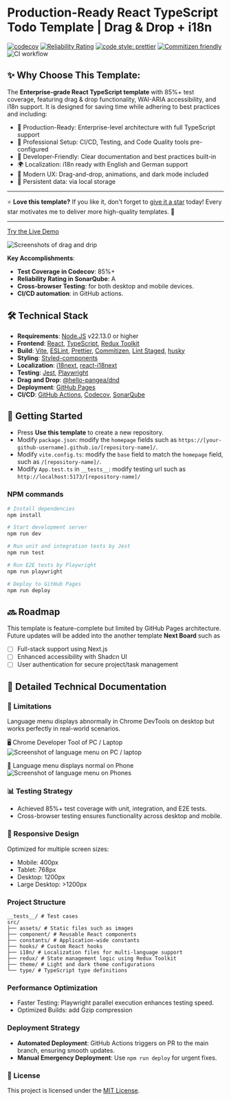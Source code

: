 # Production-Ready React TypeScript Todo Template | Drag & Drop + i18n <br>

[![codecov](https://codecov.io/gh/john-data-chen/ts-react-drag-and-drop-starter-kit/graph/badge.svg?token=2QA3D3NBHD)](https://codecov.io/gh/john-data-chen/ts-react-drag-and-drop-starter-kit)
[![Reliability Rating](https://sonarcloud.io/api/project_badges/measure?project=john-data-chen_ts-react-drag-and-drop-starter-kit&metric=reliability_rating)](https://sonarcloud.io/summary/new_code?id=john-data-chen_ts-react-drag-and-drop-starter-kit)
[![code style: prettier](https://img.shields.io/badge/code_style-prettier-ff69b4.svg?style=flat-square)](https://github.com/prettier/prettier)
[![Commitizen friendly](https://img.shields.io/badge/commitizen-friendly-brightgreen.svg)](http://commitizen.github.io/cz-cli/)
![CI workflow](https://github.com/john-data-chen/ts-react-drag-and-drop-starter-kit/actions/workflows/ci.yml/badge.svg)

## ✨ Why Choose This Template:

The **Enterprise-grade React TypeScript template** with 85%+ test coverage, featuring drag & drop functionality, WAI-ARIA accessibility, and i18n support. It is designed for saving time while adhering to best practices and including:

- 🚀 Production-Ready: Enterprise-level architecture with full TypeScript support
- 💪 Professional Setup: CI/CD, Testing, and Code Quality tools pre-configured
- 🎯 Developer-Friendly: Clear documentation and best practices built-in
- 🌍 Localization: i18n ready with English and German support
- 🎨 Modern UX: Drag-and-drop, animations, and dark mode included
- 💾 Persistent data: via local storage

---

⭐ **Love this template?**
If you like it, don't forget to [give it a star](https://github.com/john-data-chen/ts-react-drag-and-drop-starter-kit) today!
Every star motivates me to deliver more high-quality templates. 🚀

---

[Try the Live Demo](https://john-data-chen.github.io/ts-react-drag-and-drop-starter-kit/)

![Screenshots of drag and drip](/src/assets/drag%20demo.gif)

**Key Accomplishments**:

- **Test Coverage in Codecov**: 85%+
- **Reliability Rating in SonarQube**: A
- **Cross-browser Testing**: for both desktop and mobile devices.
- **CI/CD automation**: in GitHub actions.

## 🛠️ Technical Stack

- **Requirements**: [Node.JS](https://nodejs.org/en/download/) v22.13.0 or higher
- **Frontend**: [React](https://reactjs.org/), [TypeScript](https://www.typescriptlang.org/), [Redux Toolkit](https://redux-toolkit.js.org/)
- **Build**: [Vite](https://vitejs.dev/), [ESLint](https://eslint.org/), [Prettier](https://prettier.io/), [Commitizen](https://commitizen.github.io/cz-cli/), [Lint Staged](https://github.com/okonet/lint-staged), [husky](https://github.com/typicode/husky)
- **Styling**: [Styled-components](https://styled-components.com/)
- **Localization**: [i18next](https://www.i18next.com/), [react-i18next](https://react.i18next.com/)
- **Testing**: [Jest](https://jestjs.io/), [Playwright](https://playwright.dev/)
- **Drag and Drop**: [@hello-pangea/dnd](https://github.com/hello-pangea/dnd)
- **Deployment**: [GitHub Pages](https://github.com/tschaub/gh-pages)
- **CI/CD**: [GitHub Actions](https://github.com/features/actions), [Codecov](https://codecov.io/), [SonarQube](https://sonarcloud.io/)

## 🚀 Getting Started

- Press **Use this template** to create a new repository.
- Modify `package.json`: modify the `homepage` fields such as `https://[your-github-username].github.io/[repository-name]/`.
- Modify `vite.config.ts`: modify the `base` field to match the `homepage` field, such as `/[repository-name]/`.
- Modify `App.test.ts` in `__tests__`: modify testing url such as `http://localhost:5173/[repository-name]/`

### NPM commands

```bash
# Install dependencies
npm install

# Start development server
npm run dev

# Run unit and integration tests by Jest
npm run test

# Run E2E tests by Playwright
npm run playwright

# Deploy to GitHub Pages
npm run deploy
```

## 🔜 Roadmap

This template is feature-complete but limited by GitHub Pages architecture. Future updates will be added into the another template **Next Board** such as

- [ ] Full-stack support using Next.js
- [ ] Enhanced accessibility with Shadcn UI
- [ ] User authentication for secure project/task management

## 📖 Detailed Technical Documentation

### 🐛 Limitations

Language menu displays abnormally in Chrome DevTools on desktop but works perfectly in real-world scenarios.

🖥️ Chrome Developer Tool of PC / Laptop <br>
![Screenshot of language menu on PC / laptop](/src/assets/language%20menu%20on%20PC.png)

📲 Language menu displays normal on Phone <br>
![Screenshot of language menu on Phones](/src/assets/language%20menu%20on%20phone.png)

### 📊 Testing Strategy

- Achieved 85%+ test coverage with unit, integration, and E2E tests.
- Cross-browser testing ensures functionality across desktop and mobile.

### 📱 Responsive Design

Optimized for multiple screen sizes:

- Mobile: 400px
- Tablet: 768px
- Desktop: 1200px
- Large Desktop: >1200px

### Project Structure

```
__tests__/ # Test cases
src/
├── assets/ # Static files such as images
├── component/ # Reusable React components
├── constants/ # Application-wide constants
├── hooks/ # Custom React hooks
├── i18n/ # Localization files for multi-language support
├── redux/ # State management logic using Redux Toolkit
├── theme/ # Light and dark theme configurations
└── type/ # TypeScript type definitions
```

### Performance Optimization

- Faster Testing: Playwright parallel execution enhances testing speed.
- Optimized Builds: add Gzip compression

### Deployment Strategy

- **Automated Deployment**: GitHub Actions triggers on PR to the main branch, ensuring smooth updates.
- **Manual Emergency Deployment**: Use `npm run deploy` for urgent fixes.

### 📃 License

This project is licensed under the [MIT License](https://opensource.org/license/mit/).
